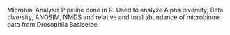 Microbial Analysis Pipeline done in R. Used to analyze Alpha diversity, Beta diversity, ANOSIM, NMDS and relative and total abundance of microbiome data from Drosophila Basisetae.